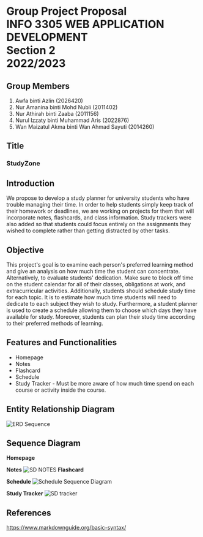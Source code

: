 # Group Project Proposal <br> INFO 3305 WEB APPLICATION DEVELOPMENT <br>Section 2<br>2022/2023</br> 

## Group Members
1. Awfa binti Azlin (2026420)
2. Nur Amanina binti Mohd Nubli (2011402)
3. Nur Athirah binti Zaaba (2011156)
4. Nurul Izzaty binti Muhammad Aris (2022876)
5. Wan Maizatul Akma binti Wan Ahmad Sayuti (2014260)

## Title 
### StudyZone

## Introduction 
We propose to develop a study planner for university students who have trouble managing their time. In order to help students simply keep track of their homework or deadlines, we are working on projects for them that will incorporate notes, flashcards, and class information. Study trackers were also added so that students could focus entirely on the assignments they wished to complete rather than getting distracted by other tasks.

## Objective 
This project's goal is to examine each person's preferred learning method and give an analysis on how much time the student can concentrate. Alternatively, to evaluate students' dedication. Make sure to block off time on the student calendar for all of their classes, obligations at work, and extracurricular activities. Additionally, students should schedule study time for each topic. It is to estimate how much time students will need to dedicate to each subject they wish to study. Furthermore, a student planner is used to create a schedule allowing them to choose which days they have available for study. Moreover, students can plan their study time according to their preferred methods of learning.

## Features and Functionalities 
* Homepage 
* Notes
* Flashcard
* Schedule 
* Study Tracker - Must be more aware of how much time spend on each course or activity inside the course.

## Entity Relationship Diagram 
![ERD   Sequence](https://user-images.githubusercontent.com/121510950/209847871-eccb4637-4a21-4484-8693-debf889963c7.jpeg)

## Sequence Diagram 

**Homepage**

**Notes**
![SD NOTES](https://user-images.githubusercontent.com/96872015/209850991-2b2c595c-cad7-4472-96b2-b17da3d254a6.png)
**Flashcard**

**Schedule**
![Schedule Sequence Diagram](https://user-images.githubusercontent.com/103989049/209851190-afb7ddbd-5b0e-4579-84d0-20155d13abe2.jpg)

**Study Tracker**
![SD tracker](https://user-images.githubusercontent.com/83502646/209851890-adb7e196-f8c5-4b0a-9f4f-e418f8f14cdc.jpeg)

## References 
<https://www.markdownguide.org/basic-syntax/> 
